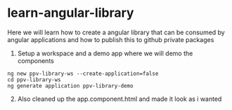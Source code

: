 # learn-angular-library
Here we will learn how to create a angular library that can be consumed by angular applications and how to publish this to github private packages


1. Setup a workspace and a demo app where we will demo the components
```
ng new ppv-library-ws --create-application=false
cd ppv-library-ws
ng generate application ppv-library-demo
```
2. Also cleaned up the app.component.html and made it look as i wanted

